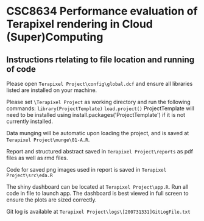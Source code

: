 # CSC8634 Performance evaluation of Terapixel rendering in Cloud (Super)Computing

## Instructions rtelating to file location and running of code

Please open `Terapixel Project\config\global.dcf` and ensure all libraries listed are installed on your machine.

Please set `\Terapixel Project` as working directory and run the following commands:
`library(ProjectTemplate)`
`load.project()`
ProjectTemplate will need to be installed using install.packages('ProjectTemplate') if it is not currently installed.

Data munging will be automatic upon loading the project, and is saved at `Terapixel Project\munge\01-A.R`.

Report and structured abstract saved in `Terapixel Project\reports` as pdf files as well as rmd files.

Code for saved png images used in report is saved in `Terapixel Project\src\eda.R`

The shiny dashboard can be located at `Terapixel Project\app.R`. Run all code in file to launch app. The dashboard is best viewed in full screen to ensure the plots are sized correctly.

Git log is available at `Terapixel Project\logs\[200731331]GitLogFile.txt`
